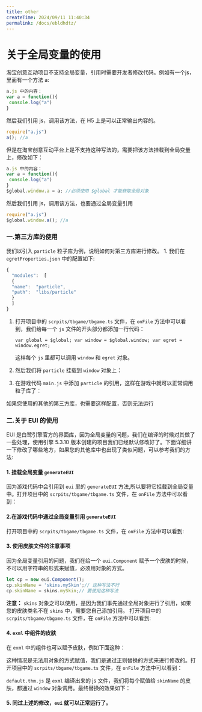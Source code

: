 ```yaml
---
title: other
createTime: 2024/09/11 11:40:34
permalink: /docs/ebldhdtz/
---
```

# 关于全局变量的使用

淘宝创意互动项目不支持全局变量，引用时需要开发者修改代码。例如有一个js，里面有一个方法 a:

```js
a.js 中的内容：
var a = function(){
 console.log("a")
}
```

然后我们引用 js，调用该方法，在 H5 上是可以正常输出内容的。

```js
require("a.js")
a(); //a
```

但是在淘宝创意互动平台上是不支持这种写法的，需要把该方法挂载到全局变量上，修改如下：

```js
a.js 中的内容：
var a = function(){
 console.log("a")
}
$global.window.a = a; //必须使用 $global 才能获取全局对象

```

然后我们引用 js，调用该方法，也要通过全局变量引用

```js
require("a.js")
$global.window.a(); //a

```

### 一.第三方库的使用[​](#一第三方库的使用 "一.第三方库的使用的直接链接")

我们以引入 `particle` 粒子库为例，说明如何对第三方库进行修改。
1\. 我们在 `egretProperties.json` 中的配置如下:

```js
{
  "modules":  [
  {
  "name":  "particle",
  "path":  "libs/particle"
  }
  ]
}
```

1.  打开项目中的 `scrpits/tbgame/tbgame.ts` 文件，在 `onFile` 方法中可以看到，我们给每一个 `js` 文件的开头部分都添加一行代码：

    `var global = $global; var window = $global.window; var egret = window.egret;`

    这样每个 `js` 里都可以调用 `window` 和 `egret` 对象。

2.  然后我们将 `particle` 挂载到 `window` 对象上：

3.  在游戏代码 `main.js` 中添加 `particle` 的引用，这样在游戏中就可以正常调用粒子库了：

如果您使用的其他的第三方库，也需要这样配置，否则无法运行

### 二.关于 EUI 的使用[​](#二关于-eui-的使用 "二.关于 EUI 的使用的直接链接")

EUI 是白鹭引擎官方的界面库，因为全局变量的问题，我们在编译的时候对其做了一些处理，使用引擎 5.3.10 版本创建的项目我们已经默认修改好了。下面详细讲一下修改了哪些地方，如果您的其他库中也出现了类似问题，可以参考我们的方法:

#### 1\. 挂载全局变量 `generateEUI`[​](#1-挂载全局变量-generateeui "1-挂载全局变量-generateeui的直接链接")

因为游戏代码中会引用到 `eui` 里的 `generateEUI` 方法,所以要将它挂载到全局变量中。打开项目中的 `scrpits/tbgame/tbgame.ts` 文件，在 `onFile` 方法中可以看到：

#### 2.在游戏代码中通过全局变量引用 `generateEUI`[​](#2在游戏代码中通过全局变量引用-generateeui "2在游戏代码中通过全局变量引用-generateeui的直接链接")

打开项目中的 `scrpits/tbgame/tbgame.ts` 文件，在 `onFile` 方法中可以看到:

#### 3\. 使用皮肤文件的注意事项[​](#3-使用皮肤文件的注意事项 "3-使用皮肤文件的注意事项的直接链接")

因为全局变量引用的问题，我们在给一个 `eui.Component` 赋予一个皮肤的时候，不可以用字符串的形式来赋值，必须用对象的方式。

```js
let cp = new eui.Component();
cp.skinName = 'skins.mySkin';// 这种写法不行
cp.skinName = skins.mySkin;// 要使用这种写法
```

**注意：** `skins` 对象之可以使用，是因为我们事先通过全局对象进行了引用，如果您的皮肤类名不在 `skins` 中，需要您自己添加引用。
打开项目中的 `scrpits/tbgame/tbgame.ts` 文件，在 `onFile` 方法中可以看到:

#### 4\. `exml` 中组件的皮肤[​](#4-exml-中组件的皮肤 "4-exml-中组件的皮肤的直接链接")

在 `exml` 中的组件也可以赋予皮肤，例如下面这种：

这种情况是无法用对象的方式赋值，我们是通过正则替换的方式来进行修改的。打开项目中的 `scrpits/tbgame/tbgame.ts` 文件，在 `onFile` 方法中可以看到：

`default.thm.js` 是 `exml` 编译出来的 js 文件，我们将每个赋值给 `skinName` 的皮肤，都通过 `window` 对象调用。最终替换的效果如下：

#### 5\. 同过上述的修改，`eui` 就可以正常运行了。
